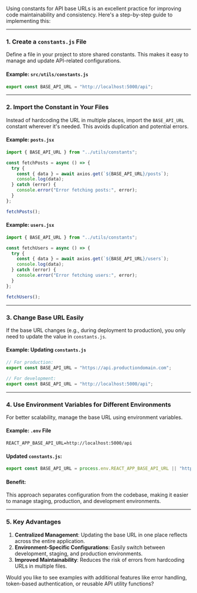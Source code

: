 Using constants for API base URLs is an excellent practice for improving code maintainability and consistency. Here's a step-by-step guide to implementing this:

---

### **1. Create a `constants.js` File**
Define a file in your project to store shared constants. This makes it easy to manage and update API-related configurations.

#### Example: `src/utils/constants.js`
```javascript
export const BASE_API_URL = "http://localhost:5000/api";
```

---

### **2. Import the Constant in Your Files**
Instead of hardcoding the URL in multiple places, import the `BASE_API_URL` constant wherever it's needed. This avoids duplication and potential errors.

#### Example: `posts.jsx`
```javascript
import { BASE_API_URL } from "../utils/constants";

const fetchPosts = async () => {
  try {
    const { data } = await axios.get(`${BASE_API_URL}/posts`);
    console.log(data);
  } catch (error) {
    console.error("Error fetching posts:", error);
  }
};

fetchPosts();
```

#### Example: `users.jsx`
```javascript
import { BASE_API_URL } from "../utils/constants";

const fetchUsers = async () => {
  try {
    const { data } = await axios.get(`${BASE_API_URL}/users`);
    console.log(data);
  } catch (error) {
    console.error("Error fetching users:", error);
  }
};

fetchUsers();
```

---

### **3. Change Base URL Easily**
If the base URL changes (e.g., during deployment to production), you only need to update the value in `constants.js`.

#### Example: Updating `constants.js`
```javascript
// For production:
export const BASE_API_URL = "https://api.productiondomain.com";

// For development:
export const BASE_API_URL = "http://localhost:5000/api";
```

---

### **4. Use Environment Variables for Different Environments**
For better scalability, manage the base URL using environment variables. 

#### Example: `.env` File
```env
REACT_APP_BASE_API_URL=http://localhost:5000/api
```

#### Updated `constants.js`:
```javascript
export const BASE_API_URL = process.env.REACT_APP_BASE_API_URL || "http://localhost:5000/api";
```

#### Benefit:
This approach separates configuration from the codebase, making it easier to manage staging, production, and development environments.

---

### **5. Key Advantages**
1. **Centralized Management**: Updating the base URL in one place reflects across the entire application.
2. **Environment-Specific Configurations**: Easily switch between development, staging, and production environments.
3. **Improved Maintainability**: Reduces the risk of errors from hardcoding URLs in multiple files.

Would you like to see examples with additional features like error handling, token-based authentication, or reusable API utility functions?